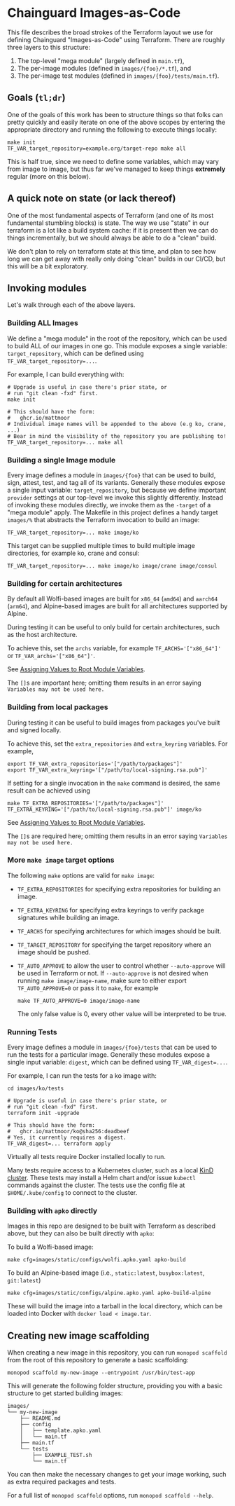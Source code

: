 # Chainguard Images-as-Code

This file describes the broad strokes of the Terraform layout we use for
defining Chainguard "Images-as-Code" using Terraform.  There are roughly three
layers to this structure:
1. The top-level "mega module" (largely defined in `main.tf`),
2. The per-image modules (defined in `images/{foo}/*.tf`), and
3. The per-image test modules (defined in `images/{foo}/tests/main.tf`).

## Goals (`tl;dr`)

One of the goals of this work has been to structure things so that folks can
pretty quickly and easily iterate on one of the above scopes by entering the
appropriate directory and running the following to execute things locally:

```shell
make init
TF_VAR_target_repository=example.org/target-repo make all
```

This is half true, since we need to define some variables, which may vary from
image to image, but thus far we've managed to keep things **extremely** regular
(more on this below).


## A quick note on state (or lack thereof)

One of the most fundamental aspects of Terraform (and one of its most
fundamental stumbling blocks) is state.  The way we use "state" in our terraform
is a lot like a build system cache: if it is present then we can do things
incrementally, but we should always be able to do a "clean" build.

We don't plan to rely on terraform state at this time, and plan to see how long
we can get away with really only doing "clean" builds in our CI/CD, but this
will be a bit exploratory.


## Invoking modules

Let's walk through each of the above layers.

### Building ALL Images

We define a "mega module" in the root of the repository, which can be used to
build ALL of our images in one go.  This module exposes a single variable:
`target_repository`, which can be defined using `TF_VAR_target_repository=...`.

For example, I can build everything with:
```shell
# Upgrade is useful in case there's prior state, or
# run "git clean -fxd" first.
make init

# This should have the form:
#   ghcr.io/mattmoor
# Individual image names will be appended to the above (e.g ko, crane, ...)
# Bear in mind the visibility of the repository you are publishing to!
TF_VAR_target_repository=... make all
```

### Building a single Image module

Every image defines a module in `images/{foo}` that can be used to build, sign,
attest, test, and tag all of its variants.  Generally these modules expose a
single input variable: `target_repository`, but because we define important
`provider` settings at our top-level we invoke this slightly differently.
Instead of invoking these modules directly, we invoke them as the `-target` of
a "mega module" apply. The Makefile in this project defines a handy target
`images/%` that abstracts the Terraform invocation to build an image:

```shell
TF_VAR_target_repository=... make image/ko
```

This target can be supplied multiple times to build multiple image directories,
for example ko, crane and consul:

```shell
TF_VAR_target_repository=... make image/ko image/crane image/consul
```

### Building for certain architectures

By default all Wolfi-based images are built for `x86_64` (`amd64`) and `aarch64` (`arm64`),
and Alpine-based images are built for all architectures supported by Alpine.

During testing it can be useful to only build for certain architectures, such as the host architecture.

To achieve this, set the `archs` variable, for example `TF_ARCHS='["x86_64"]'` or `TF_VAR_archs='["x86_64"]'`.

See [Assigning Values to Root Module Variables](https://developer.hashicorp.com/terraform/language/values/variables#assigning-values-to-root-module-variables).

The `[]`s are important here; omitting them results in an error saying `Variables may not be used here.`

### Building from local packages

During testing it can be useful to build images from packages you've built and signed locally.

To achieve this, set the `extra_repositories` and `extra_keyring` variables. For example,
```console
export TF_VAR_extra_repositories='["/path/to/packages"]'
export TF_VAR_extra_keyring='["/path/to/local-signing.rsa.pub"]'
```

If setting for a single invocation in the `make` command is desired, the same result can be achieved using
```console
make TF_EXTRA_REPOSITORIES='["/path/to/packages"]' TF_EXTRA_KEYRING='["/path/to/local-signing.rsa.pub"]' image/ko
```

See [Assigning Values to Root Module Variables](https://developer.hashicorp.com/terraform/language/values/variables#assigning-values-to-root-module-variables).

The `[]`s are required here; omitting them results in an error saying `Variables may not be used here.`

### More `make image` target options

The following `make` options are valid for `make image`:

* `TF_EXTRA_REPOSITORIES` for specifying extra repositories for building an image.
* `TF_EXTRA_KEYRING` for specifying extra keyrings to verify package signatures while building an image.
* `TF_ARCHS` for specifying architectures for which images should be built.
* `TF_TARGET_REPOSITORY` for specifying the target repository where an image should be pushed.
* `TF_AUTO_APPROVE` to allow the user to control whether `--auto-approve` will be used in Terraform or not. If
    `--auto-approve` is not desired when running `make image/image-name`, make sure to either export `TF_AUTO_APPROVE=0`
    or pass it to `make`, for example
    ```console
    make TF_AUTO_APPROVE=0 image/image-name
    ```

    The only false value is 0, every other value will be interpreted to be true.

### Running Tests

Every image defines a module in `images/{foo}/tests` that can be used to run the
tests for a particular image.  Generally these modules expose a single input
variable: `digest`, which can be defined using `TF_VAR_digest=...`.

For example, I can run the tests for a ko image with:
```shell
cd images/ko/tests

# Upgrade is useful in case there's prior state, or
# run "git clean -fxd" first.
terraform init -upgrade

# This should have the form:
#   ghcr.io/mattmoor/ko@sha256:deadbeef
# Yes, it currently requires a digest.
TF_VAR_digest=... terraform apply
```

Virtually all tests require Docker installed locally to run.

Many tests require access to a Kubernetes cluster, such as a local [KinD cluster](https://kind.sigs.k8s.io/).
These tests may install a Helm chart and/or issue `kubectl` commands against the cluster.
The tests use the config file at `$HOME/.kube/config` to connect to the cluster.

### Building with `apko` directly

Images in this repo are designed to be built with Terraform as described above, but they can also be built directly with `apko`:

To build a Wolfi-based image:

```shell
make cfg=images/static/configs/wolfi.apko.yaml apko-build
```

To build an Alpine-based image (i.e., `static:latest`, `busybox:latest`, `git:latest`)

```shell
make cfg=images/static/configs/alpine.apko.yaml apko-build-alpine
```

These will build the image into a tarball in the local directory, which can be loaded into Docker with `docker load < image.tar`.

## Creating new image scaffolding

When creating a new image in this repository, you can run `monopod scaffold`
from the root of this repository to generate a basic scaffolding:
```shell
monopod scaffold my-new-image --entrypoint /usr/bin/test-app
```

This will generate the following folder structure, providing you with a basic
structure to get started building images:
```console
images/
└── my-new-image
    ├── README.md
    ├── config
    │   ├── template.apko.yaml
    │   └── main.tf
    ├── main.tf
    └── tests
        ├── EXAMPLE_TEST.sh
        └── main.tf
```

You can then make the necessary changes to get your image working,
such as extra required packages and tests.

For a full list of `monopod scaffold` options, run `monopod scaffold --help`.
